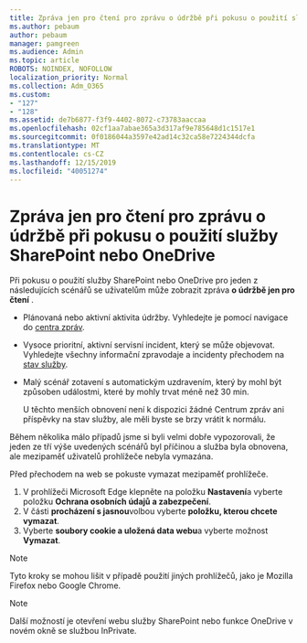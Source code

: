 ```yaml
---
title: Zpráva jen pro čtení pro zprávu o údržbě při pokusu o použití služby SharePoint nebo OneDrive
ms.author: pebaum
author: pebaum
manager: pamgreen
ms.audience: Admin
ms.topic: article
ROBOTS: NOINDEX, NOFOLLOW
localization_priority: Normal
ms.collection: Adm_O365
ms.custom:
- "127"
- "128"
ms.assetid: de7b6877-f3f9-4402-8072-c73783aaccaa
ms.openlocfilehash: 02cf1aa7abae365a3d317af9e785648d1c1517e1
ms.sourcegitcommit: 0f0186044a3597e42ad14c32ca58e7224344dcfa
ms.translationtype: MT
ms.contentlocale: cs-CZ
ms.lasthandoff: 12/15/2019
ms.locfileid: "40051274"
---
```

# <a name="read-only-for-maintenance-message-when-attempting-to-use-sharepoint-or-onedrive"></a>Zpráva jen pro čtení pro zprávu o údržbě při pokusu o použití služby SharePoint nebo OneDrive

Při pokusu o použití služby SharePoint nebo OneDrive pro jeden z následujících scénářů se uživatelům může zobrazit zpráva **o údržbě jen pro čtení** . 

-   Plánovaná nebo aktivní aktivita údržby.  Vyhledejte je pomocí navigace do [centra zpráv](https://portal.office.com/adminportal/home#/messagecenter).
-   Vysoce prioritní, aktivní servisní incident, který se může objevovat. Vyhledejte všechny informační zpravodaje a incidenty přechodem na [stav služby](https://portal.office.com/adminportal/home#/servicehealth).
-   Malý scénář zotavení s automatickým uzdravením, který by mohl být způsoben událostmi, které by mohly trvat méně než 30 min. 
    
    U těchto menších obnovení není k dispozici žádné Centrum zpráv ani příspěvky na stav služby, ale měli byste se brzy vrátit k normálu.

Během několika málo případů jsme si byli velmi dobře vypozorovali, že jeden ze tří výše uvedených scénářů byl příčinou a služba byla obnovena, ale mezipaměť uživatelů prohlížeče nebyla vymazána.

Před přechodem na web se pokuste vymazat mezipaměť prohlížeče.

1. V prohlížeči Microsoft Edge klepněte na položku **Nastavení**a vyberte položku **Ochrana osobních údajů a zabezpečení**.
2. V části **procházení s jasnou**volbou vyberte **položku, kterou chcete vymazat**.
3. Vyberte **soubory cookie a uložená data webu**a vyberte možnost **Vymazat**.

>[!Note] 
> Tyto kroky se mohou lišit v případě použití jiných prohlížečů, jako je Mozilla Firefox nebo Google Chrome.

>[!Note] 
> Další možností je otevření webu služby SharePoint nebo funkce OneDrive v novém okně se službou InPrivate.